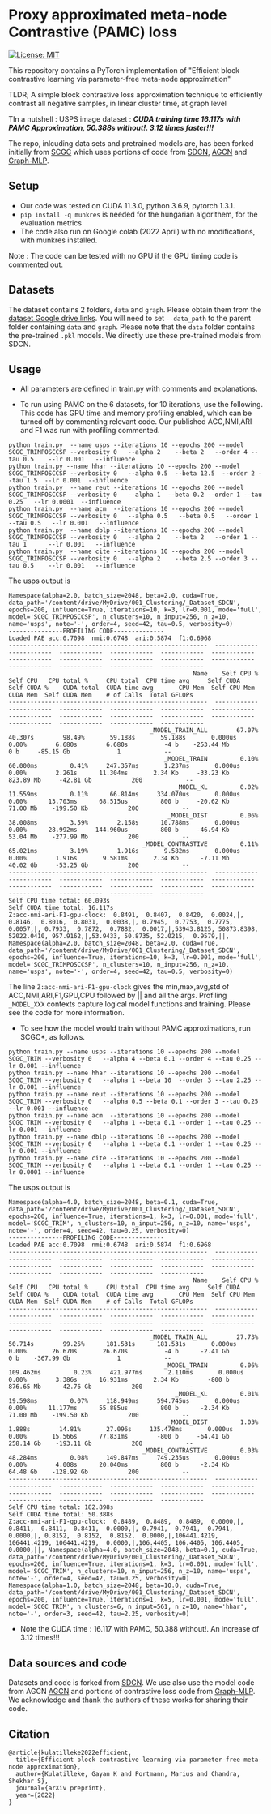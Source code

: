 # Proxy approximated meta-node Contrastive (PAMC) loss
[![License: MIT](https://img.shields.io/badge/License-MIT-yellow.svg)](https://opensource.org/licenses/MIT)

This repository contains a PyTorch implementation of "Efficient block contrastive learning via parameter-free meta-node approximation"

TLDR; A simple block contrastive loss approximation technique to efficiently contrast all negative samples, in linear cluster time, at graph level

TIn a nutshell : USPS image dataset : ***CUDA training time 16.117s with PAMC Approximation, 50.388s without!. 3.12 times faster!!!*** 

The repo, inlcuding data sets and pretrained models are, has been forked initially from [SCGC](https://github.com/gayanku/SCGC) which uses portions of code from [SDCN](https://github.com/bdy9527/SDCN), [AGCN](https://github.com/ZhihaoPENG-CityU/MM21---AGCN) and [Graph-MLP](https://github.com/yanghu819/Graph-MLP). 

## Setup
- Our code was tested on CUDA 11.3.0, python 3.6.9, pytorch 1.3.1.
- `pip install -q munkres` is needed for the hungarian algorithem, for the evaluation metrics
- The code also run on Google colab (2022 April) with no modifications, with munkres installed.

Note : The code can be tested with no GPU if the GPU timing code is commented out. 

## Datasets

The dataset contains 2 folders, `data` and `graph`. Please obtain them from the [dataset Google drive links](https://github.com/bdy9527/SDCN/blob/master/README.md). You will need to set `--data_path` to the parent folder containing `data` and `graph`. Please note that the `data` folder contains the pre-trained `.pkl` models. We directly use these pre-trained models from SDCN.


## Usage
- All parameters are defined in train.py with comments and explanations. 

- To run using PAMC on the 6 datasets, for 10 iterations, use the following. This code has GPU time and memory profiling enabled, which can be turned off by commenting relevant code. Our published ACC,NMI,ARI and F1 was run with profiling commented. 
```
python train.py  --name usps --iterations 10 --epochs 200 --model SCGC_TRIMPOSCCSP --verbosity 0   --alpha 2    --beta 2   --order 4 --tau 0.5    --lr 0.001   --influence 
python train.py --name hhar --iterations 10 --epochs 200 --model SCGC_TRIMPOSCCSP --verbosity 0   --alpha 0.5  --beta 12.5  --order 2 --tau 1.5  --lr 0.001  --influence    
python train.py  --name reut --iterations 10 --epochs 200 --model SCGC_TRIMPOSCCSP --verbosity 0   --alpha 1  --beta 0.2 --order 1 --tau 0.25   --lr 0.0001  --influence 
python train.py  --name acm  --iterations 10 --epochs 200 --model SCGC_TRIMPOSCCSP --verbosity 0   --alpha 0.5   --beta 0.5   --order 1 --tau 0.5   --lr 0.001   --influence 
python train.py  --name dblp --iterations 10 --epochs 200 --model SCGC_TRIMPOSCCSP --verbosity 0   --alpha 2    --beta 2   --order 1 --tau 1      --lr 0.001   --influence  
python train.py  --name cite --iterations 10 --epochs 200 --model SCGC_TRIMPOSCCSP --verbosity 0   --alpha 2    --beta 2.5 --order 3 --tau 0.5    --lr 0.001   --influence  
```
The usps output is
```
Namespace(alpha=2.0, batch_size=2048, beta=2.0, cuda=True, data_path='/content/drive/MyDrive/001_Clustering/_Dataset_SDCN', epochs=200, influence=True, iterations=10, k=3, lr=0.001, mode='full', model='SCGC_TRIMPOSCCSP', n_clusters=10, n_input=256, n_z=10, name='usps', note='-', order=4, seed=42, tau=0.5, verbosity=0)
---------------PROFILING CODE--------------
Loaded PAE acc:0.7098  nmi:0.6748  ari:0.5874  f1:0.6968
-------------------------------------------------------  ------------  ------------  ------------  ------------  ------------  ------------  ------------  ------------  ------------  ------------  ------------  ------------  ------------  ------------  ------------  
                                                   Name    Self CPU %      Self CPU   CPU total %     CPU total  CPU time avg     Self CUDA   Self CUDA %    CUDA total  CUDA time avg       CPU Mem  Self CPU Mem      CUDA Mem  Self CUDA Mem    # of Calls  Total GFLOPs  
-------------------------------------------------------  ------------  ------------  ------------  ------------  ------------  ------------  ------------  ------------  ------------  ------------  ------------  ------------  ------------  ------------  ------------  
                                       _MODEL_TRAIN_ALL        67.07%       40.307s        98.49%       59.188s       59.188s       0.000us         0.00%        6.680s        6.680s          -4 b    -253.44 Mb           0 b     -85.15 Gb             1            --  
                                           _MODEL_TRAIN         0.10%      60.000ms         0.41%     247.357ms       1.237ms       0.000us         0.00%        2.261s      11.304ms       2.34 Kb     -33.23 Kb     823.89 Mb     -42.81 Gb           200            --  
                                              _MODEL_KL         0.02%      11.559ms         0.11%      66.814ms     334.070us       0.000us         0.00%      13.703ms      68.515us         800 b     -20.62 Kb      71.00 Mb    -199.50 Kb           200            --  
                                            _MODEL_DIST         0.06%      38.008ms         3.59%        2.158s      10.788ms       0.000us         0.00%      28.992ms     144.960us        -800 b     -46.94 Kb      53.04 Mb    -277.99 Mb           200            --  
                                     _MODEL_CONTRASTIVE         0.11%      65.021ms         3.19%        1.916s       9.582ms       0.000us         0.00%        1.916s       9.581ms       2.34 Kb      -7.11 Mb      40.02 Gb     -53.25 Gb           200            --  
-------------------------------------------------------  ------------  ------------  ------------  ------------  ------------  ------------  ------------  ------------  ------------  ------------  ------------  ------------  ------------  ------------  ------------  
Self CPU time total: 60.093s
Self CUDA time total: 16.117s
Z:acc-nmi-ari-F1-gpu-clock:  0.8491,  0.8407,  0.8420,  0.0024,|, 0.8146,  0.8016,  0.8031,  0.0038,|, 0.7945,  0.7753,  0.7775,  0.0057,|, 0.7933,  0.7872,  0.7882,  0.0017,|,53943.8125, 50873.8398, 52022.0410, 957.9162,|,53.9433, 50.8735, 52.0215,  0.9579,||, Namespace(alpha=2.0, batch_size=2048, beta=2.0, cuda=True, data_path='/content/drive/MyDrive/001_Clustering/_Dataset_SDCN', epochs=200, influence=True, iterations=10, k=3, lr=0.001, mode='full', model='SCGC_TRIMPOSCCSP', n_clusters=10, n_input=256, n_z=10, name='usps', note='-', order=4, seed=42, tau=0.5, verbosity=0)
```
The line `Z:acc-nmi-ari-F1-gpu-clock` gives the min,max,avg,std of ACC,NMI,ARI,F1,GPU,CPU followed by || and all the args.
Profiling `_MODEL_XXX` contexts capture logical model functions and training. Please see the code for more information.


- To see how the model would train without PAMC approximations, run SCGC*, as follows. 
```
python train.py --name usps --iterations 10 --epochs 200 --model SCGC_TRIM --verbosity 0   --alpha 4 --beta 0.1 --order 4 --tau 0.25 --lr 0.001 --influence
python train.py --name hhar --iterations 10 --epochs 200 --model SCGC_TRIM --verbosity 0   --alpha 1 --beta 10  --order 3 --tau 2.25 --lr 0.001 --influence
python train.py --name reut --iterations 10 --epochs 200 --model SCGC_TRIM --verbosity 0   --alpha 0.5 --beta 0.1 --order 3 --tau 0.25 --lr 0.001 --influence
python train.py --name acm  --iterations 10 --epochs 200 --model SCGC_TRIM --verbosity 0   --alpha 1 --beta 0.1 --order 1 --tau 0.25 --lr 0.001 --influence
python train.py --name dblp --iterations 10 --epochs 200 --model SCGC_TRIM --verbosity 0   --alpha 1 --beta 0.1 --order 1 --tau 0.25 --lr 0.001 --influence
python train.py --name cite --iterations 10 --epochs 200 --model SCGC_TRIM --verbosity 0   --alpha 1 --beta 0.1 --order 1 --tau 0.25 --lr 0.0001 --influence
```
The usps output is
```
Namespace(alpha=4.0, batch_size=2048, beta=0.1, cuda=True, data_path='/content/drive/MyDrive/001_Clustering/_Dataset_SDCN', epochs=200, influence=True, iterations=1, k=3, lr=0.001, mode='full', model='SCGC_TRIM', n_clusters=10, n_input=256, n_z=10, name='usps', note='-', order=4, seed=42, tau=0.25, verbosity=0)
---------------PROFILING CODE--------------
Loaded PAE acc:0.7098  nmi:0.6748  ari:0.5874  f1:0.6968
-------------------------------------------------------  ------------  ------------  ------------  ------------  ------------  ------------  ------------  ------------  ------------  ------------  ------------  ------------  ------------  ------------  ------------  
                                                   Name    Self CPU %      Self CPU   CPU total %     CPU total  CPU time avg     Self CUDA   Self CUDA %    CUDA total  CUDA time avg       CPU Mem  Self CPU Mem      CUDA Mem  Self CUDA Mem    # of Calls  Total GFLOPs  
-------------------------------------------------------  ------------  ------------  ------------  ------------  ------------  ------------  ------------  ------------  ------------  ------------  ------------  ------------  ------------  ------------  ------------  
                                       _MODEL_TRAIN_ALL        27.73%       50.714s        99.25%      181.531s      181.531s       0.000us         0.00%       26.670s       26.670s          -4 b      -2.41 Gb           0 b    -367.99 Gb             1            --  
                                           _MODEL_TRAIN         0.06%     109.462ms         0.23%     421.977ms       2.110ms       0.000us         0.00%        3.386s      16.931ms       2.34 Kb        -800 b     876.65 Mb     -42.76 Gb           200            --  
                                              _MODEL_KL         0.01%      19.598ms         0.07%     118.949ms     594.745us       0.000us         0.00%      11.177ms      55.885us         800 b      -2.34 Kb      71.00 Mb    -199.50 Kb           200            --  
                                            _MODEL_DIST         1.03%        1.888s        14.81%       27.096s     135.478ms       0.000us         0.00%       15.566s      77.831ms        -800 b     -64.41 Gb     258.14 Gb    -193.11 Gb           200            --  
                                     _MODEL_CONTRASTIVE         0.03%      48.284ms         0.08%     149.847ms     749.235us       0.000us         0.00%        4.008s      20.040ms         800 b      -2.34 Kb      64.48 Gb    -128.92 Gb           200            --  
-------------------------------------------------------  ------------  ------------  ------------  ------------  ------------  ------------  ------------  ------------  ------------  ------------  ------------  ------------  ------------  ------------  ------------  
Self CPU time total: 182.898s
Self CUDA time total: 50.388s
Z:acc-nmi-ari-F1-gpu-clock:  0.8489,  0.8489,  0.8489,  0.0000,|, 0.8411,  0.8411,  0.8411,  0.0000,|, 0.7941,  0.7941,  0.7941,  0.0000,|, 0.8152,  0.8152,  0.8152,  0.0000,|,106441.4219, 106441.4219, 106441.4219,  0.0000,|,106.4405, 106.4405, 106.4405,  0.0000,||, Namespace(alpha=4.0, batch_size=2048, beta=0.1, cuda=True, data_path='/content/drive/MyDrive/001_Clustering/_Dataset_SDCN', epochs=200, influence=True, iterations=1, k=3, lr=0.001, mode='full', model='SCGC_TRIM', n_clusters=10, n_input=256, n_z=10, name='usps', note='-', order=4, seed=42, tau=0.25, verbosity=0)
Namespace(alpha=1.0, batch_size=2048, beta=10.0, cuda=True, data_path='/content/drive/MyDrive/001_Clustering/_Dataset_SDCN', epochs=200, influence=True, iterations=1, k=5, lr=0.001, mode='full', model='SCGC_TRIM', n_clusters=6, n_input=561, n_z=10, name='hhar', note='-', order=3, seed=42, tau=2.25, verbosity=0)
```

- Note the CUDA time : 16.117 with PAMC, 50.388 without!. An increase of 3.12 times!!!


## Data sources and code
Datasets and code is forked from [SDCN](https://github.com/bdy9527/SDCN). We use also use the model code from AGCN [AGCN](https://github.com/ZhihaoPENG-CityU/MM21---AGCN) and portions of contrastive loss code from [Graph-MLP](https://github.com/yanghu819/Graph-MLP). We acknowledge and thank the authors of these works for sharing their code.

## Citation
```
@article{kulatilleke2022efficient,
  title={Efficient block contrastive learning via parameter-free meta-node approximation}, 
  author={Kulatilleke, Gayan K and Portmann, Marius and Chandra, Shekhar S},
  journal={arXiv preprint},
  year={2022}
}
```
